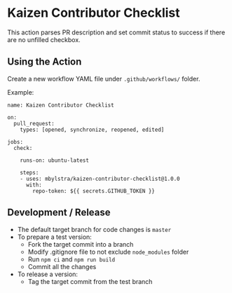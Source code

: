 # Kaizen Contributor Checklist
This action parses PR description and set commit status to success if there are no unfilled checkbox.

## Using the Action

Create a new workflow YAML file under `.github/workflows/` folder.

Example:

```
name: Kaizen Contributor Checklist

on:
  pull_request:
    types: [opened, synchronize, reopened, edited]

jobs:
  check:

    runs-on: ubuntu-latest

    steps:
    - uses: mbylstra/kaizen-contributor-checklist@1.0.0
      with:
        repo-token: ${{ secrets.GITHUB_TOKEN }}
```

## Development / Release

* The default target branch for code changes is `master`
* To prepare a test version:
  * Fork the target commit into a branch
  * Modify .gitignore file to not exclude `node_modules` folder
  * Run `npm ci` and `npm run build`
  * Commit all the changes
* To release a version:
  * Tag the target commit from the test branch
